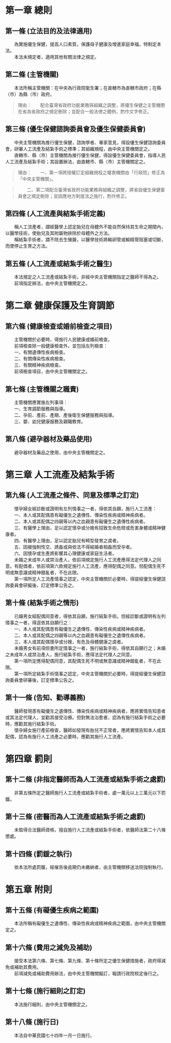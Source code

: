 第一章  總則
============
第一條 (立法目的及法律適用)
---------------------------
　　為實施優生保健，提高人口素質，保護母子健康及增進家庭幸福，特制定本法。  
　　本法未規定者，適用其他有關法律之規定。  


第二條 (主管機關)
-----------------
　　本法所稱主管機關：在中央為行政院衛生署；在直轄市為直轄市政府；在縣（市）為縣（市）政府。  
> 理由：　　配合臺灣省政府功能業務與組織之調整，將優生保健之主管機關在省為省政府之規定刪除；並配合一般法律之體例，酌作文字修正。



第三條 (優生保健諮詢委員會及優生保健委員會)
-------------------------------------------
　　中央主管機關為推行優生保健，諮詢學者、專家意見，得設優生保健諮詢委員會，研審人工流產及結紮手術之標準；其組織規程，由中央主管機關定之。  
　　直轄市、縣（市）主管機關為推行優生保健，得設優生保健委員會，指導人民人工流產及結紮手術；其設置辦法，由直轄市、縣（市）主管機關定之。  
> 理由：　　一、第一項將授權訂定組織規程之權責機關由「行政院」修正為「中央主管機關」。

> 　　二、第二項配合臺灣省政府功能業務與組織之調整，將省設優生保健委員會之規定刪除；並因應地方制度法之施行，酌作修正。



第四條 (人工流產與結紮手術定義)
-------------------------------
　　稱人工流產者，謂經醫學上認定胎兒在母體外不能自然保持其生命之期間內，以醫學技術，使胎兒及其附屬物排除於母體外之方法。  
　　稱結紮手術者，謂不除去生殖腺，以醫學技術將輸卵管或輸精管阻塞或切斷，而使停止生育之方法。  


第五條 (人工流產或結紮手術之醫生)
---------------------------------
　　本法規定之人工流產或結紮手術，非經中央主管機關指定之醫師不得為之。  
　　前項指定辦法，由中央主管機關定之。  


第二章  健康保護及生育調節
==========================
第六條 (健康檢查或婚前檢查之項目)
---------------------------------
　　主管機關於必要時，得施行人民健康或婚前檢查。  
　　前項檢查除一般健康檢查外，並包括左列檢查：  
　　一、有關遺傳性疾病檢查。  
　　二、有關傳染性疾病檢查。  
　　三、有關精神疾病檢查。  
　　前項檢查項目，由中央主管機關定之。  


第七條 (主管機關之職責)
-----------------------
　　主管機關應實施左列事項：  
　　一、生育調節服務與指導。  
　　二、孕前、產前、產期、產後衛生保健服務與指導。  
　　三、嬰、幼兒健康服務及親職教育。  


第八條 (避孕器材及藥品使用)
---------------------------
　　避孕器材及藥品之使用，由中央主管機關定之。  


第三章  人工流產及結紮手術
==========================
第九條 (人工流產之條件、同意及標準之訂定)
-----------------------------------------
　　懷孕婦女經診斷或證明有左列情事之一者，得依其自願，施行人工流產：  
　　一、本人或其配偶患有礙優生之遺傳性、傳染性疾病或精神疾病者。  
　　二、本人或其配偶之四親等以內之血親患有礙優生之遺傳性疾病者。  
　　三、有醫學上理由，足以認定懷孕或分娩有招致生命危險或危害身體或精神健康者。  
　　四、有醫學上理由，足以認定胎兒有畸型發育之虞者。  
　　五、因被強制性交、誘姦或與依法不得結婚者相姦而受孕者。  
　　六、因懷孕或生產將影響其心理健康或家庭生活者。  
　　未婚之未成年人或禁治產人，依前項規定施行人工流產應得法定代理人之同意。有配偶者，依前項第六款規定施行人工流產，應得配偶之同意。但配偶生死不明或無意識或精神錯亂者，不在此限。  
　　第一項所定人工流產情事之認定，中央主管機關於必要時，得提經優生保健諮詢委員會研擬後，訂定標準公告之。  


第十條 (結紮手術之情形)
-----------------------
　　已婚男女經配偶同意者，得依其自願，施行結紮手術。但經診斷或證明有左列情事之一者，得逕依其自願行之：  
　　一、本人或其配偶患有礙優生之遺傳性、傳染性疾病或精神疾病者。  
　　二、本人或其配偶之四親等以內之血親患有礙優生之遺傳性疾病者。  
　　三、本人或其配偶懷孕或分娩，有危及母體健康之虞者。  
　　未婚男女有前項但書所定情事之一者，施行結紮手術，得依其自願行之；未婚之未成年人或禁治產人，施行結紮手術，應得法定代理人之同意。  
　　第一項所定應得配偶同意，其配偶生死不明或無意識或精神錯亂者，不在此限。  
　　第一項所定結紮手術情事之認定，中央主管機關於必要時，得提經優生保健諮詢委員會研審後，訂定標準公告之。  


第十一條 (告知、勸導義務)
-------------------------
　　醫師發現患有礙優生之遺傳性、傳染性疾病或精神疾病者，應將實情告知患者或其法定代理人，並勸其接受治療。但對無法治愈者，認為有施行結紮手術之必要時，應勸其施行結紮手術。  
　　懷孕婦女施行產前檢查，醫師如發現有胎兒不正常者，應將實情告知本人或其配偶，認為有施行人工流產之必要時，應勸其施行人工流產。  


第四章  罰則
============
第十二條 (非指定醫師而為人工流產或結紮手術之處罰)
-------------------------------------------------
　　非第五條所定之醫師施行人工流產或結紮手術者，處一萬元以上三萬元以下罰鍰。  


第十三條 (密醫而為人工流產或結紮手術之處罰)
-------------------------------------------
　　未取得合法醫師資格，擅自施行人工流產或結紮手術者，依醫師法第二十八條懲處。  


第十四條 (罰鍰之執行)
---------------------
　　依本法所處罰鍰，經催告後逾期仍未繳納者，由主管機關移送法院強制執行。  


第五章  附則
============
第十五條 (有礙優生疾病之範圍)
-----------------------------
　　本法所稱有礙優生之遺傳性、傳染性疾病或精神疾病之範圍，由中央主管機關定之。  


第十六條 (費用之減免及補助)
---------------------------
　　接受本法第六條、第七條、第九條、第十條所定之優生保健措施者，政府得減免或補助其費用。  
　　前項減免或補助費用辦法，由中央主管機關擬訂，報請行政院核定後行之。  


第十七條 (施行細則之訂定)
-------------------------
　　本法施行細則，由中央主管機關定之。  


第十八條 (施行日)
-----------------
　　本法自中華民國七十四年一月一日施行。